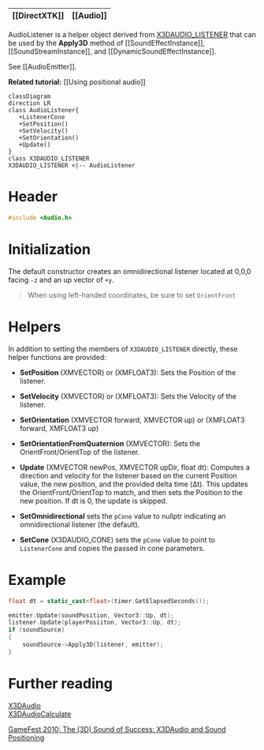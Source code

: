 |[[DirectXTK]]|[[Audio]]|
|---|---|

AudioListener is a helper object derived from [X3DAUDIO_LISTENER](https://docs.microsoft.com/windows/win32/api/x3daudio/ns-x3daudio-x3daudio_listener) that can be used by the **Apply3D** method of [[SoundEffectInstance]], [[SoundStreamInstance]], and [[DynamicSoundEffectInstance]].

See [[AudioEmitter]].

**Related tutorial:** [[Using positional audio]]

```mermaid
classDiagram
direction LR
class AudioListener{
   +ListenerCone
   +SetPosition()
   +SetVelocity()
   +SetOrientation()
   +Update()
}
class X3DAUDIO_LISTENER
X3DAUDIO_LISTENER <|-- AudioListener
```

# Header
```cpp
#include <Audio.h>
```

# Initialization

The default constructor creates an omnidirectional listener located at 0,0,0 facing ``-z`` and an up vector of ``+y``.

> When using left-handed coordinates, be sure to set ``OrientFront``

# Helpers

In addition to setting the members of ``X3DAUDIO_LISTENER`` directly, these helper functions are provided:

* **SetPosition** (XMVECTOR) or (XMFLOAT3): Sets the Position of the listener.

* **SetVelocity** (XMVECTOR) or (XMFLOAT3): Sets the Velocity of the listener.

* **SetOrientation** (XMVECTOR forward, XMVECTOR up) or (XMFLOAT3 forward, XMFLOAT3 up)
* **SetOrientationFromQuaternion** (XMVECTOR): Sets the OrientFront/OrientTop of the listener.

* **Update** (XMVECTOR newPos, XMVECTOR upDir, float dt): Computes a direction and velocity for the listener based on the current Position value, the new position, and the provided delta time (&#916;t). This updates the OrientFront/OrientTop to match, and then sets the Position to the new position. If dt is 0, the update is skipped.

* **SetOmnidirectional** sets the ``pCone`` value to nullptr indicating an omnidirectional listener (the default).

* **SetCone** (X3DAUDIO_CONE) sets the ``pCone`` value to point to ``ListenerCone`` and copies the passed in cone parameters.

# Example

```cpp
float dt = static_cast<float>(timer.GetElapsedSeconds());

emitter.Update(soundPosition, Vector3::Up, dt);
listener.Update(playerPosiiton, Vector3::Up, dt);
if (soundSource)
{
    soundSource->Apply3D(listener, emitter);
}
```

# Further reading
[X3DAudio](https://docs.microsoft.com/windows/win32/xaudio2/x3daudio)  
[X3DAudioCalculate](https://docs.microsoft.com/windows/win32/api/x3daudio/nf-x3daudio-x3daudiocalculate)

[GameFest 2010: The (3D) Sound of Success: X3DAudio and Sound Positioning](https://www.microsoft.com/en-us/download/details.aspx?id=17627)
